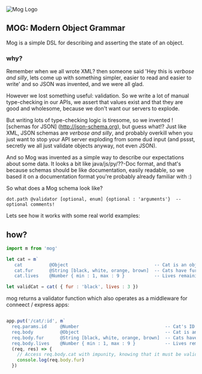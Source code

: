 
![Mog Logo](https://raw.githubusercontent.com/pomke/mog/master/mog.png)

## MOG: Modern Object Grammar

Mog is a simple DSL for describing and asserting the state of an object.

### why?

Remember when we all wrote XML? then someone said 'Hey this is _verbose and 
silly_, lets come up with something simpler, easier to read and easier to 
write' and so JSON was invented, and we were all glad.

However we lost something useful: validation. So we write a lot of manual 
type-checking in our APIs, we assert that values exist and that they are good
and wholesome, because we don't want our servers to explode. 

But writing lots of type-checking logic is tiresome, so we invented 
![schemas for JSON] (http://json-schema.org), but guess what!? Just like 
XML, JSON schemas are _verbose and silly_, and probably overkill when you
just want to stop your API server exploding from some dud input (and pssst, 
secretly we all just validate objects anyway, not even JSON). 

And so Mog was invented as a simple way to describe our expectations about 
some data. It looks a bit like java/js/py/??-Doc format, and that's because 
schemas should be like documentation, easily readable, so we based it on a
documentation format you're probably already familiar with :)

So what does a Mog schema look like?

```
dot.path @validator [optional, enum] {optional : 'arguments'}  -- optional comments!
```

Lets see how it works with some real world examples:

## how?

```javascript
import m from 'mog'

let cat = m` 
   cat          @Object                                -- Cat is an object
   cat.fur      @String [black, white, orange, brown]  -- Cats have fur colour!
   cat.lives    @Number { min : 1, max : 9 }           -- Lives remaining` 

let validCat = cat( { fur : 'black', lives : 3 })
```

mog returns a validator function which also operates as a middleware for 
conneect / express apps: 

```javascript

app.put('/cat/:id', m`
  req.params.id     @Number                                -- Cat's ID
  req.body          @Object                                -- Cat is an object
  req.body.fur      @String [black, white, orange, brown]  -- Cats have fur colour!
  req.body.lives    @Number { min : 1, max : 9 }           -- Lives remaining`,
  (req, res) => {
    // Access req.body.cat with impunity, knowing that it must be valid  
    console.log(req.body.fur)
  })
```
